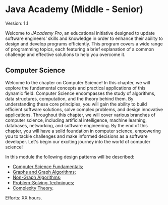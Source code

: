 # Java Academy (Middle - Senior)

Version: **1.1**

Welcome to <i>JAcademy Pro</i>, an educational initiative designed to update software engineers' skills and knowledge
in order to enhance their ability to design and develop programs efficiently.
This program covers a wide range of programming topics, each featuring a brief explanation of a common challenge and
effective solutions to help you overcome it.

## Computer Science

Welcome to the chapter on Computer Science! In this chapter, we will explore the fundamental concepts and practical applications
of this dynamic field. Computer Science encompasses the study of algorithms, data structures, computation,
and the theory behind them. By understanding these core principles, you will gain the ability to build efficient software solutions,
solve complex problems, and design innovative applications. Throughout this chapter, we will cover various branches of computer science,
including artificial intelligence, machine learning, databases, networking, and software engineering. By the end of this chapter,
you will have a solid foundation in computer science, empowering you to tackle challenges and make informed decisions as a software developer.
Let's begin our exciting journey into the world of computer science!

In this module the following design patterns will be described:
- [Computer Science Fundamentals](https://it-skills-exchange.github.io/jacademy-pro-cs/ "Computer Science Fundamentals");
- [Graphs and Graph Algorithms](https://it-skills-exchange.github.io/jacademy-pro-cs/ "Graphs and Graph Algorithms");
- [Non-Graph Algorithms](https://it-skills-exchange.github.io/jacademy-pro-cs/ "Non-Graph Algorithms");
- [Problem-Solving Techniques](https://it-skills-exchange.github.io/jacademy-pro-cs/ "Problem-Solving Techniques");
- [Complexity Theory](https://it-skills-exchange.github.io/jacademy-pro-cs/ "Complexity Theory").

Efforts: XX hours.